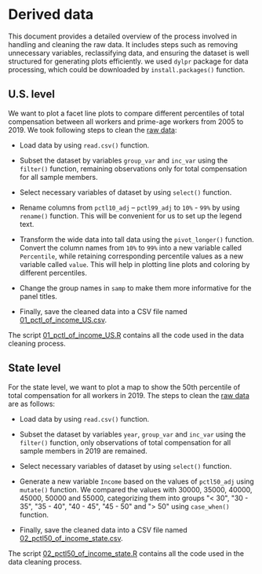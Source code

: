 # Derived data

This document provides a detailed overview of the process involved in handling and cleaning the raw data. It includes steps such as removing unnecessary variables, reclassifying data, and ensuring the dataset is well structured for generating plots efficiently. we used `dylpr` package for data processing, which could be downloaded by `install.packages()` function.

## U.S. level

We want to plot a facet line plots to compare different percentiles of total compensation between all workers and prime-age workers from 2005 to 2019. We took following steps to clean the [raw data](data/raw/pctl_of_inc_us_w2.csv):

-   Load data by using `read.csv()` function.

-   Subset the dataset by variables `group_var` and `inc_var` using the `filter()` function, remaining observations only for total compensation for all sample members.

-   Select necessary variables of dataset by using `select()` function.

-   Rename columns from `pctl10_adj` – `pctl99_adj` to `10%` - `99%` by using `rename()` function. This will be convenient for us to set up the legend text.

-   Transform the wide data into tall data using the `pivot_longer()` function. Convert the column names from `10%` to `99%` into a new variable called `Percentile`, while retaining corresponding percentile values as a new variable called `value`. This will help in plotting line plots and coloring by different percentiles.

-   Change the group names in `samp` to make them more informative for the panel titles.

-   Finally, save the cleaned data into a CSV file named [01_pctl_of_income_US.csv](data/derived/01_pctl_of_income_US.csv).

The script [01_pctl_of_income_US.R](src/data-cleaning/01_pctl_of_income_US.R) contains all the code used in the data cleaning process.

## State level

For the state level, we want to plot a map to show the 50th percentile of total compensation for all workers in 2019. The steps to clean the [raw data](data/raw/pctl_of_inc_state_w2) are as follows:

-   Load data by using `read.csv()` function.

-   Subset the dataset by variables `year`, `group_var` and `inc_var` using the `filter()` function, only observations of total compensation for all sample members in 2019 are remained.

-   Select necessary variables of dataset by using `select()` function.

-   Generate a new variable `Income` based on the values of `pctl50_adj` using `mutate()` function. We compared the values with 30000, 35000, 40000, 45000, 50000 and 55000, categorizing them into groups "\< 30", "30 - 35", "35 - 40", "40 - 45", "45 - 50" and "\> 50" using `case_when()` function.

-   Finally, save the cleaned data into a CSV file named [02_pctl50_of_income_state.csv](data/derived/02_pctl50_of_income_state.csv).

The script [02_pctl50_of_income_state.R](src/data-cleaning/02_pctl50_of_income_state.R) contains all the code used in the data cleaning process.
